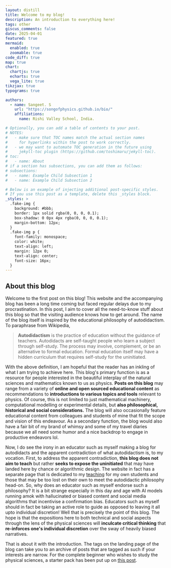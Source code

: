 ```yaml
---
layout: distill
title: Welcome to my blog!
description: An introduction to everything here!
tags: other
giscus_comments: false
date: 2025-04-01
featured: true
mermaid:
  enabled: true
  zoomable: true
code_diff: true
map: true
chart:
  chartjs: true
  echarts: true
  vega_lite: true
tikzjax: true
typograms: true

authors:
  - name: Sangeet. S
    url: "https://songofphysics.github.io/bio/"
    affiliations:
      name: Rishi Valley School, India.

# Optionally, you can add a table of contents to your post.
# NOTES:
#   - make sure that TOC names match the actual section names
#     for hyperlinks within the post to work correctly.
#   - we may want to automate TOC generation in the future using
#     jekyll-toc plugin (https://github.com/toshimaru/jekyll-toc).
# toc:
#   - name: About
# if a section has subsections, you can add them as follows:
# subsections:
#   - name: Example Child Subsection 1
#   - name: Example Child Subsection 2

# Below is an example of injecting additional post-specific styles.
# If you use this post as a template, delete this _styles block.
_styles: >
  .fake-img {
    background: #bbb;
    border: 1px solid rgba(0, 0, 0, 0.1);
    box-shadow: 0 0px 4px rgba(0, 0, 0, 0.1);
    margin-bottom: 12px;
  }
  .fake-img p {
    font-family: monospace;
    color: white;
    text-align: left;
    margin: 12px 0;
    text-align: center;
    font-size: 16px;
  }
---
```


## About this blog

Welcome to the first post on this blog! This website and the accompanying blog has been a long time coming but faced regular delays due to my procrastination. In this post, I aim to cover all the need-to-know stuff about this blog so that the visiting audience knows how to get around. The name of the blog itself is inspired by the educational philosophy of autodidactism. To paraphrase from Wikipedia,

> **Autodidactism** is the practice of education without the guidance of teachers. Autodidacts are self-taught people who learn a subject through self-study. The process may involve, complement, or be an alternative to formal education. Formal education itself may have a hidden curriculum that requires self-study for the uninitiated.

With the above definition, I am hopeful that the reader has an inkling of what I am trying to achieve here. This blog's primary function is as a resource for people interested in the beautiful interplay of the natural sciences and mathematics known to us as physics. **Posts on this blog** may range from a variety of **online and open sourced educational content** as recommendations to **introductions to various topics and tools** relevant to physics. Of course, this is not limited to just mathematical machinery, computational modelling or experimental details, but **also philosophical, historical and social considerations.** The blog will also occasionally feature educational content from colleagues and students of mine that fit the scope and vision of this endeavour. As a secondary function, the blog would also have a fair bit of my brand of whimsy and some of my travel diaries because we all need some humor and a nice backdrop to engage in productive endeavors lol.

Now, I do see the irony in an educator such as myself making a blog for autodidacts and the apparent contradiction of what autodidactism is, to my vocation. First, to address the apparent contradiction, **this blog does not aim to teach** but rather **seeks to expose the uninitiated** that may have landed here by chance or algorithmic design. The website in fact has a separate page that is dedicated to my [teaching](/teaching/) for my own students and those that may be too lost on their own to meet the autodidactic philosophy head-on. So, why does an educator such as myself endorse such a philosophy? It is a bit strange especially in this day and age with AI models running amok with hallucinated or biased content and social media algorithms that incentivise a confirmation bias. Educators such as myself should in fact be taking an active role to guide as opposed to leaving it all upto individual discretion! Well that is precisely the point of this blog. The hope is that the expositions here to both technical and social aspects through the lens of the physical sciences will **inculcate critical thinking** that **re-inforces one's individual discretion** over the sway of heavily biased narratives.

That is about it with the introduction. The tags on the landing page of the blog can take you to an archive of posts that are tagged as such if your interests are narrow. For the complete beginner who wishes to study the physical sciences, a starter pack has been put up on [this post](/blog/2025-10-18-bookshelf).

